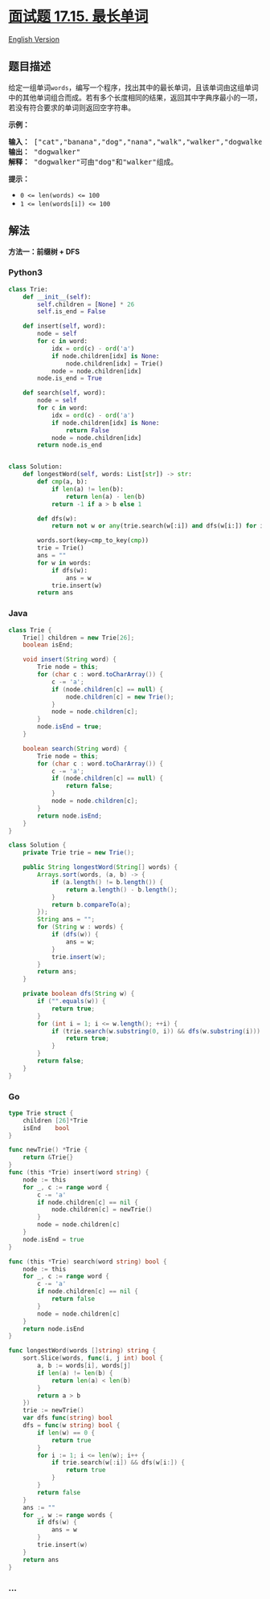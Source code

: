 # [面试题 17.15. 最长单词](https://leetcode.cn/problems/longest-word-lcci)

[English Version](/lcci/17.15.Longest%20Word/README_EN.md)

## 题目描述

<!-- 这里写题目描述 -->
<p>给定一组单词<code>words</code>，编写一个程序，找出其中的最长单词，且该单词由这组单词中的其他单词组合而成。若有多个长度相同的结果，返回其中字典序最小的一项，若没有符合要求的单词则返回空字符串。</p>
<p><strong>示例：</strong></p>
<pre><strong>输入：</strong> ["cat","banana","dog","nana","walk","walker","dogwalker"]
<strong>输出：</strong> "dogwalker"
<strong>解释：</strong> "dogwalker"可由"dog"和"walker"组成。
</pre>
<p><strong>提示：</strong></p>
<ul>
<li><code>0 <= len(words) <= 100</code></li>
<li><code>1 <= len(words[i]) <= 100</code></li>
</ul>

## 解法

<!-- 这里可写通用的实现逻辑 -->

**方法一：前缀树 + DFS**

<!-- tabs:start -->

### **Python3**

<!-- 这里可写当前语言的特殊实现逻辑 -->

```python
class Trie:
    def __init__(self):
        self.children = [None] * 26
        self.is_end = False

    def insert(self, word):
        node = self
        for c in word:
            idx = ord(c) - ord('a')
            if node.children[idx] is None:
                node.children[idx] = Trie()
            node = node.children[idx]
        node.is_end = True

    def search(self, word):
        node = self
        for c in word:
            idx = ord(c) - ord('a')
            if node.children[idx] is None:
                return False
            node = node.children[idx]
        return node.is_end


class Solution:
    def longestWord(self, words: List[str]) -> str:
        def cmp(a, b):
            if len(a) != len(b):
                return len(a) - len(b)
            return -1 if a > b else 1

        def dfs(w):
            return not w or any(trie.search(w[:i]) and dfs(w[i:]) for i in range(1, len(w) + 1))

        words.sort(key=cmp_to_key(cmp))
        trie = Trie()
        ans = ""
        for w in words:
            if dfs(w):
                ans = w
            trie.insert(w)
        return ans
```

### **Java**

<!-- 这里可写当前语言的特殊实现逻辑 -->

```java
class Trie {
    Trie[] children = new Trie[26];
    boolean isEnd;

    void insert(String word) {
        Trie node = this;
        for (char c : word.toCharArray()) {
            c -= 'a';
            if (node.children[c] == null) {
                node.children[c] = new Trie();
            }
            node = node.children[c];
        }
        node.isEnd = true;
    }

    boolean search(String word) {
        Trie node = this;
        for (char c : word.toCharArray()) {
            c -= 'a';
            if (node.children[c] == null) {
                return false;
            }
            node = node.children[c];
        }
        return node.isEnd;
    }
}

class Solution {
    private Trie trie = new Trie();

    public String longestWord(String[] words) {
        Arrays.sort(words, (a, b) -> {
            if (a.length() != b.length()) {
                return a.length() - b.length();
            }
            return b.compareTo(a);
        });
        String ans = "";
        for (String w : words) {
            if (dfs(w)) {
                ans = w;
            }
            trie.insert(w);
        }
        return ans;
    }

    private boolean dfs(String w) {
        if ("".equals(w)) {
            return true;
        }
        for (int i = 1; i <= w.length(); ++i) {
            if (trie.search(w.substring(0, i)) && dfs(w.substring(i))) {
                return true;
            }
        }
        return false;
    }
}
```

### **Go**

```go
type Trie struct {
	children [26]*Trie
	isEnd    bool
}

func newTrie() *Trie {
	return &Trie{}
}
func (this *Trie) insert(word string) {
	node := this
	for _, c := range word {
		c -= 'a'
		if node.children[c] == nil {
			node.children[c] = newTrie()
		}
		node = node.children[c]
	}
	node.isEnd = true
}

func (this *Trie) search(word string) bool {
	node := this
	for _, c := range word {
		c -= 'a'
		if node.children[c] == nil {
			return false
		}
		node = node.children[c]
	}
	return node.isEnd
}

func longestWord(words []string) string {
	sort.Slice(words, func(i, j int) bool {
		a, b := words[i], words[j]
		if len(a) != len(b) {
			return len(a) < len(b)
		}
		return a > b
	})
	trie := newTrie()
	var dfs func(string) bool
	dfs = func(w string) bool {
		if len(w) == 0 {
			return true
		}
		for i := 1; i <= len(w); i++ {
			if trie.search(w[:i]) && dfs(w[i:]) {
				return true
			}
		}
		return false
	}
	ans := ""
	for _, w := range words {
		if dfs(w) {
			ans = w
		}
		trie.insert(w)
	}
	return ans
}
```

### **...**

```

```

<!-- tabs:end -->
